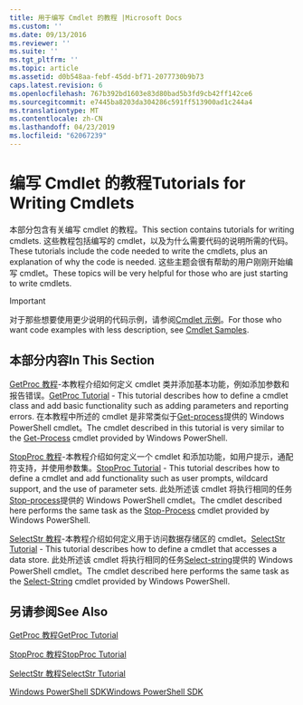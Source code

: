 ```yaml
---
title: 用于编写 Cmdlet 的教程 |Microsoft Docs
ms.custom: ''
ms.date: 09/13/2016
ms.reviewer: ''
ms.suite: ''
ms.tgt_pltfrm: ''
ms.topic: article
ms.assetid: d0b548aa-febf-45dd-bf71-2077730b9b73
caps.latest.revision: 6
ms.openlocfilehash: 767b392bd1603e83d80bad5b3fd9cb42ff142ce6
ms.sourcegitcommit: e7445ba8203da304286c591ff513900ad1c244a4
ms.translationtype: MT
ms.contentlocale: zh-CN
ms.lasthandoff: 04/23/2019
ms.locfileid: "62067239"
---
```

# <a name="tutorials-for-writing-cmdlets"></a><span data-ttu-id="051a1-102">编写 Cmdlet 的教程</span><span class="sxs-lookup"><span data-stu-id="051a1-102">Tutorials for Writing Cmdlets</span></span>

<span data-ttu-id="051a1-103">本部分包含有关编写 cmdlet 的教程。</span><span class="sxs-lookup"><span data-stu-id="051a1-103">This section contains tutorials for writing cmdlets.</span></span> <span data-ttu-id="051a1-104">这些教程包括编写的 cmdlet，以及为什么需要代码的说明所需的代码。</span><span class="sxs-lookup"><span data-stu-id="051a1-104">These tutorials include the code needed to write the cmdlets, plus an explanation of why the code is needed.</span></span> <span data-ttu-id="051a1-105">这些主题会很有帮助的用户刚刚开始编写 cmdlet。</span><span class="sxs-lookup"><span data-stu-id="051a1-105">These topics will be very helpful for those who are just starting to write cmdlets.</span></span>

> [!IMPORTANT]
> <span data-ttu-id="051a1-106">对于那些想要使用更少说明的代码示例，请参阅[Cmdlet 示例](./cmdlet-samples.md)。</span><span class="sxs-lookup"><span data-stu-id="051a1-106">For those who want code examples with less description, see [Cmdlet Samples](./cmdlet-samples.md).</span></span>

## <a name="in-this-section"></a><span data-ttu-id="051a1-107">本部分内容</span><span class="sxs-lookup"><span data-stu-id="051a1-107">In This Section</span></span>

<span data-ttu-id="051a1-108">[GetProc 教程](./getproc-tutorial.md)-本教程介绍如何定义 cmdlet 类并添加基本功能，例如添加参数和报告错误。</span><span class="sxs-lookup"><span data-stu-id="051a1-108">[GetProc Tutorial](./getproc-tutorial.md) - This tutorial describes how to define a cmdlet class and add basic functionality such as adding parameters and reporting errors.</span></span> <span data-ttu-id="051a1-109">在本教程中所述的 cmdlet 是非常类似于[Get-process](/powershell/module/Microsoft.PowerShell.Management/Get-Process)提供的 Windows PowerShell cmdlet。</span><span class="sxs-lookup"><span data-stu-id="051a1-109">The cmdlet described in this tutorial is very similar to the [Get-Process](/powershell/module/Microsoft.PowerShell.Management/Get-Process) cmdlet provided by Windows PowerShell.</span></span>

<span data-ttu-id="051a1-110">[StopProc 教程](./stopproc-tutorial.md)-本教程介绍如何定义一个 cmdlet 和添加功能，如用户提示，通配符支持，并使用参数集。</span><span class="sxs-lookup"><span data-stu-id="051a1-110">[StopProc Tutorial](./stopproc-tutorial.md) - This tutorial describes how to define a cmdlet and add functionality such as user prompts, wildcard support, and the use of parameter sets.</span></span> <span data-ttu-id="051a1-111">此处所述该 cmdlet 将执行相同的任务[Stop-process](/powershell/module/Microsoft.PowerShell.Management/Stop-Process)提供的 Windows PowerShell cmdlet。</span><span class="sxs-lookup"><span data-stu-id="051a1-111">The cmdlet described here performs the same task as the [Stop-Process](/powershell/module/Microsoft.PowerShell.Management/Stop-Process) cmdlet provided by Windows PowerShell.</span></span>

<span data-ttu-id="051a1-112">[SelectStr 教程](./selectstr-tutorial.md)-本教程介绍如何定义用于访问数据存储区的 cmdlet。</span><span class="sxs-lookup"><span data-stu-id="051a1-112">[SelectStr Tutorial](./selectstr-tutorial.md) - This tutorial describes how to define a cmdlet that accesses a data store.</span></span> <span data-ttu-id="051a1-113">此处所述该 cmdlet 将执行相同的任务[Select-string](/powershell/module/microsoft.powershell.utility/select-string)提供的 Windows PowerShell cmdlet。</span><span class="sxs-lookup"><span data-stu-id="051a1-113">The cmdlet described here performs the same task as the [Select-String](/powershell/module/microsoft.powershell.utility/select-string) cmdlet provided by Windows PowerShell.</span></span>

## <a name="see-also"></a><span data-ttu-id="051a1-114">另请参阅</span><span class="sxs-lookup"><span data-stu-id="051a1-114">See Also</span></span>

[<span data-ttu-id="051a1-115">GetProc 教程</span><span class="sxs-lookup"><span data-stu-id="051a1-115">GetProc Tutorial</span></span>](./getproc-tutorial.md)

[<span data-ttu-id="051a1-116">StopProc 教程</span><span class="sxs-lookup"><span data-stu-id="051a1-116">StopProc Tutorial</span></span>](./stopproc-tutorial.md)

[<span data-ttu-id="051a1-117">SelectStr 教程</span><span class="sxs-lookup"><span data-stu-id="051a1-117">SelectStr Tutorial</span></span>](./selectstr-tutorial.md)

[<span data-ttu-id="051a1-118">Windows PowerShell SDK</span><span class="sxs-lookup"><span data-stu-id="051a1-118">Windows PowerShell SDK</span></span>](../windows-powershell-reference.md)
